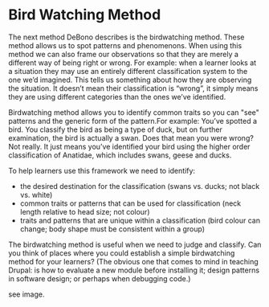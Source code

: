 # Bird Watching Method

The next method DeBono describes is the birdwatching method. These method allows us to spot patterns and phenomenons. When using this method we can also frame our observations so that they are merely a different way of being right or wrong. For example: when a learner looks at a situation they may use an entirely different classification system to the one we’d imagined. This tells us something about how they are observing the situation. It doesn’t mean their classification is “wrong”, it simply means they are using different categories than the ones we’ve identified.

Birdwatching method allows you to identify common traits so you can "see" patterns and the generic form of the pattern.For example: You’ve spotted a bird. You classify the bird as being a type of duck, but on further examination, the bird is actually a swan. Does that mean you were wrong? Not really. It just means you’ve identified your bird using the higher order classification of Anatidae, which includes swans, geese and ducks.

To help learners use this framework we need to identify:

- the desired destination for the classification (swans vs. ducks; not black vs. white)
- common traits or patterns that can be used for classification (neck length relative to head size; not colour)
- traits and patterns that are unique within a classification (bird colour can change; body shape must be consistent within a group)

The birdwatching method is useful when we need to judge and classify. Can you think of places where you could establish a simple birdwatching method for your learners? (The obvious one that comes to mind in teaching Drupal: is how to evaluate a new module before installing it; design patterns in software design; or perhaps when debugging code.)

see image.
